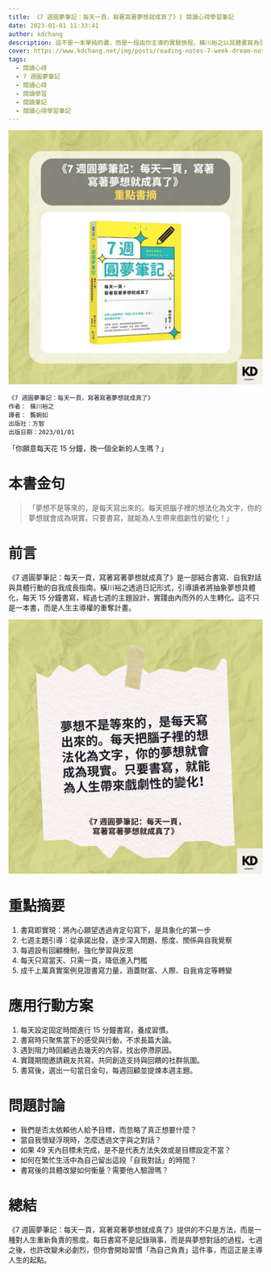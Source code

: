 ```yaml
---
title: 《7 週圓夢筆記：每天一頁，寫著寫著夢想就成真了》| 閱讀心得學習筆記
date: 2023-01-01 11:33:41
author: kdchang
description: 這不是一本單純的書，而是一段由你主導的實驗旅程。橫川裕之以具體書寫為引子，引導讀者將模糊的願望化為具體的行動方案，進而徹底改變人生方向。透過每日約15分鐘的書寫練習，實現從「想要改變」到「真實改變」的飛躍。
cover: https://www.kdchang.net/img/posts/reading-notes-7-week-dream-notebook-1.jpg
tags:
  - 閱讀心得
  - 7 週圓夢筆記
  - 閱讀心得
  - 閱讀學習
  - 閱讀筆記
  - 閱讀心得學習筆記
---
```


![](img/posts/reading-notes-7-week-dream-notebook-1.jpg)

```
《7 週圓夢筆記：每天一頁，寫著寫著夢想就成真了》
作者： 橫川裕之
譯者： 龔婉如
出版社：方智
出版日期：2023/01/01
```

「你願意每天花 15 分鐘，換一個全新的人生嗎？」

# 本書金句

> 「夢想不是等來的，是每天寫出來的。每天把腦子裡的想法化為文字，你的夢想就會成為現實。只要書寫，就能為人生帶來戲劇性的變化！」

# 前言

《7 週圓夢筆記：每天一頁，寫著寫著夢想就成真了》是一部結合書寫、自我對話與具體行動的自我成長指南。橫川裕之透過日記形式，引導讀者將抽象夢想具體化，每天 15 分鐘書寫，經過七週的主題設計，實踐由內而外的人生轉化。這不只是一本書，而是人生主導權的重奪計畫。

![](img/posts/reading-notes-7-week-dream-notebook-2.jpg)

# 重點摘要

1. 書寫即實現：將內心願望透過肯定句寫下，是具象化的第一步
2. 七週主題引導：從承諾出發，逐步深入問題、態度、關係與自我覺察
3. 每週設有回顧機制，強化學習與反思
4. 每天只寫當天、只需一頁，降低進入門檻
5. 成千上萬真實案例見證書寫力量，涵蓋財富、人際、自我肯定等轉變

# 應用行動方案

1. 每天設定固定時間進行 15 分鐘書寫，養成習慣。
2. 書寫時只聚焦當下的感受與行動，不求長篇大論。
3. 遇到阻力時回顧過去幾天的內容，找出停滯原因。
4. 實踐期間邀請親友共寫，共同創造支持與回饋的社群氛圍。
5. 書寫後，選出一句當日金句，每週回顧並提煉本週主題。

# 問題討論

- 我們是否太依賴他人給予目標，而忽略了真正想要什麼？
- 當自我懷疑浮現時，怎麼透過文字與之對話？
- 如果 49 天內目標未完成，是不是代表方法失效或是目標設定不當？
- 如何在繁忙生活中為自己留出這段「自我對話」的時間？
- 書寫後的具體改變如何衡量？需要他人驗證嗎？

# 總結

《7 週圓夢筆記：每天一頁，寫著寫著夢想就成真了》提供的不只是方法，而是一種對人生重新負責的態度。每日書寫不是記錄瑣事，而是與夢想對話的過程。七週之後，也許改變未必劇烈，但你會開始習慣「為自己負責」這件事，而這正是主導人生的起點。
